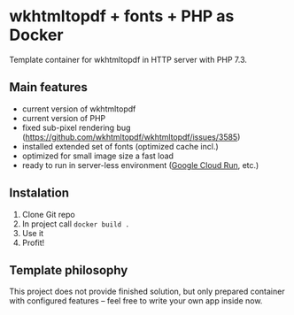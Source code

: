 # wkhtmltopdf + fonts + PHP as Docker 

Template container for wkhtmltopdf in HTTP server with PHP 7.3.

## Main features
- current version of wkhtmltopdf
- current version of PHP
- fixed sub-pixel rendering bug (https://github.com/wkhtmltopdf/wkhtmltopdf/issues/3585)
- installed extended set of fonts (optimized cache incl.)
- optimized for small image size a fast load
- ready to run in server-less environment ([Google Cloud Run](https://cloud.google.com/run/), etc.)

## Instalation
1. Clone Git repo
2. In project call `docker build .`
3. Use it
4. Profit!

## Template philosophy
This project does not provide finished solution, but only prepared container with
configured features – feel free to write your own app inside now.
